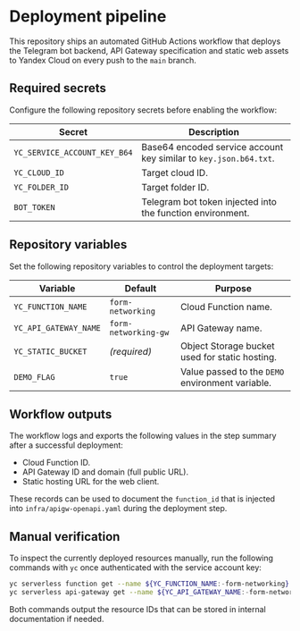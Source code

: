 # Deployment pipeline

This repository ships an automated GitHub Actions workflow that deploys the
Telegram bot backend, API Gateway specification and static web assets to Yandex
Cloud on every push to the `main` branch.

## Required secrets

Configure the following repository secrets before enabling the workflow:

| Secret | Description |
| ------ | ----------- |
| `YC_SERVICE_ACCOUNT_KEY_B64` | Base64 encoded service account key similar to `key.json.b64.txt`. |
| `YC_CLOUD_ID` | Target cloud ID. |
| `YC_FOLDER_ID` | Target folder ID. |
| `BOT_TOKEN` | Telegram bot token injected into the function environment. |

## Repository variables

Set the following repository variables to control the deployment targets:

| Variable | Default | Purpose |
| -------- | ------- | ------- |
| `YC_FUNCTION_NAME` | `form-networking` | Cloud Function name. |
| `YC_API_GATEWAY_NAME` | `form-networking-gw` | API Gateway name. |
| `YC_STATIC_BUCKET` | _(required)_ | Object Storage bucket used for static hosting. |
| `DEMO_FLAG` | `true` | Value passed to the `DEMO` environment variable. |

## Workflow outputs

The workflow logs and exports the following values in the step summary after a
successful deployment:

- Cloud Function ID.
- API Gateway ID and domain (full public URL).
- Static hosting URL for the web client.

These records can be used to document the `function_id` that is injected into
`infra/apigw-openapi.yaml` during the deployment step.

## Manual verification

To inspect the currently deployed resources manually, run the following commands
with `yc` once authenticated with the service account key:

```bash
yc serverless function get --name ${YC_FUNCTION_NAME:-form-networking} --format json
yc serverless api-gateway get --name ${YC_API_GATEWAY_NAME:-form-networking-gw} --format json
```

Both commands output the resource IDs that can be stored in internal
documentation if needed.
